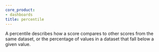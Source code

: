 ```yaml
---
core_product:
- dashboards
title: percentile
---
```

A percentile describes how a score compares to other scores from the same dataset, or the percentage of values in a dataset that fall below a given value.